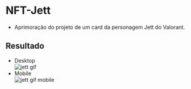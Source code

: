 # NFT-Jett
* Aprimoração do projeto de um card da personagem Jett do Valorant.
## Resultado
* Desktop  
![jett gif](https://user-images.githubusercontent.com/97799540/209268552-fb4f72d9-dfe4-4b64-adb7-f891a57ffc2c.gif)
* Mobile  
![jett gif mobile](https://user-images.githubusercontent.com/97799540/209269749-a28ea995-48fc-481a-9f0b-da2bf34c5552.gif)


